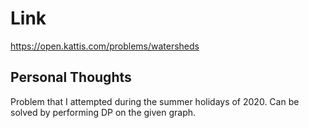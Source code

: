 # Link

https://open.kattis.com/problems/watersheds

## Personal Thoughts
Problem that I attempted during the summer holidays of 2020. Can be solved by performing DP on the given graph.

